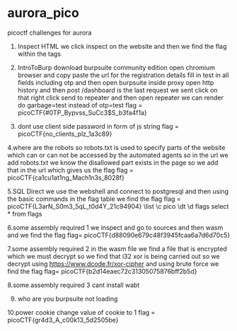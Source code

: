 # aurora_pico
picoctf challenges for aurora
1. Inspect HTML
we click inspect on the website and then we find the flag within the tags

2. IntroToBurp
download burpsuite community edition
open chromium browser
and copy paste the url for the registration details
fill in test in all fields including otp and then open burpsuite
inside proxy open http history and then post /dashboard is the last request we sent click on that
right click send to repeater
and then open repeater we can render do garbage=test instead of otp=test
flag = picoCTF{#0TP_Bypvss_SuCc3$S_b3fa4f1a}

3. dont use client side
password in form of js string
flag = picoCTF{no_clients_plz_1a3c89}

4.where are the robots
so robots.txt is used to specify parts of the website which can or can not be accessed by the automated agents
so in the url we add robots.txt
we know the disallowed part exists in the page so we add that in the url which gives us the flag
flag = picoCTF{ca1cu1at1ng_Mach1n3s_8028f}

5.SQL Direct
we use the webshell and connect to postgresql
and then using the basic commands in the flag table we find the flag
flag = picoCTF{L3arN_S0m3_5qL_t0d4Y_21c94904}
\list
\c pico
\dt
\d flags
select * from flags

6.some assembly required 1
we inspect and go to sources and then wasm and we find the flag 
flag= picoCTF{d88090e679c48f3945fcaa6a7d6d70c5}

7.some assembly required 2
in the wasm file we find a file that is encrypted which we must decrypt so we find that i32 xor is being carried out so we decrypt using https://www.dcode.fr/xor-cipher and using brute force we find the flag 
flag= picoCTF{b2d14eaec72c31305075876bff2b5d}

8.some assembly required 3
cant install wabt

9. who are you
burpsuite not loading

10.power cookie
change value of cookie to 1 
flag = picoCTF{gr4d3_A_c00k13_5d2505be}
